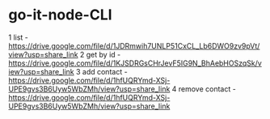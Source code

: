 # go-it-node-CLI

1 list - https://drive.google.com/file/d/1JDRmwih7UNLP51CxCL_Lb6DWO9zv9pVt/view?usp=share_link
2 get by id - https://drive.google.com/file/d/1KJSDRGsCHrJevF5IG9N_BhAebHOSzqSk/view?usp=share_link
3 add contact - https://drive.google.com/file/d/1hfUQRYmd-XSj-UPE9gvs3B6Uyw5WbZMh/view?usp=share_link
4 remove contact - https://drive.google.com/file/d/1hfUQRYmd-XSj-UPE9gvs3B6Uyw5WbZMh/view?usp=share_link
